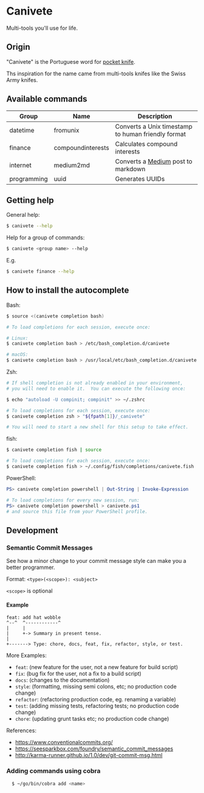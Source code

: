 # Canivete
Multi-tools you'll use for life.


## Origin

"Canivete" is the Portuguese word for [pocket knife](https://pt.wikipedia.org/wiki/Canivete).

Ths inspiration for the name came from multi-tools knifes like the Swiss Army knifes.


## Available commands

| Group | Name | Description  |
|---|---|---|
| datetime | fromunix | Converts a Unix timestamp to human friendly format |
| finance | compoundinterests | Calculates compound interests |
| internet | medium2md | Converts a [Medium](https://medium.com) post to markdown |
| programming | uuid | Generates UUIDs |

## Getting help

General help:

```zsh
$ canivete --help
```

Help for a group of commands:

```zsh
$ canivete <group name> --help
```

E.g.

```zsh
$ canivete finance --help
```


## How to install the autocomplete

Bash:

```bash
$ source <(canivete completion bash)

# To load completions for each session, execute once:

# Linux:
$ canivete completion bash > /etc/bash_completion.d/canivete

# macOS:
$ canivete completion bash > /usr/local/etc/bash_completion.d/canivete
```

Zsh:

```zsh
# If shell completion is not already enabled in your environment,
# you will need to enable it.  You can execute the following once:

$ echo "autoload -U compinit; compinit" >> ~/.zshrc

# To load completions for each session, execute once:
$ canivete completion zsh > "${fpath[1]}/_canivete"

# You will need to start a new shell for this setup to take effect.
```

fish:

```sh
$ canivete completion fish | source

# To load completions for each session, execute once:
$ canivete completion fish > ~/.config/fish/completions/canivete.fish
```

PowerShell:

```powershell
PS> canivete completion powershell | Out-String | Invoke-Expression

# To load completions for every new session, run:
PS> canivete completion powershell > canivete.ps1
# and source this file from your PowerShell profile.
```

## Development

### Semantic Commit Messages

See how a minor change to your commit message style can make you a better programmer.

Format: `<type>(<scope>): <subject>`

`<scope>` is optional

#### Example

```
feat: add hat wobble
^--^  ^------------^
|     |
|     +-> Summary in present tense.
|
+-------> Type: chore, docs, feat, fix, refactor, style, or test.
```

More Examples:

- `feat`: (new feature for the user, not a new feature for build script)
- `fix`: (bug fix for the user, not a fix to a build script)
- `docs`: (changes to the documentation)
- `style`: (formatting, missing semi colons, etc; no production code change)
- `refactor`: (refactoring production code, eg. renaming a variable)
- `test`: (adding missing tests, refactoring tests; no production code change)
- `chore`: (updating grunt tasks etc; no production code change)

References:

- https://www.conventionalcommits.org/
- https://seesparkbox.com/foundry/semantic_commit_messages
- http://karma-runner.github.io/1.0/dev/git-commit-msg.html

### Adding commands using cobra

```bash
  $ ~/go/bin/cobra add <name>
```
